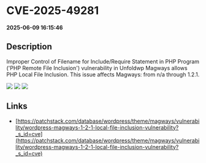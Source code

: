 # CVE-2025-49281

**2025-06-09 16:15:46**

## Description
Improper Control of Filename for Include/Require Statement in PHP Program ('PHP Remote File Inclusion') vulnerability in Unfoldwp Magways allows PHP Local File Inclusion. This issue affects Magways: from n/a through 1.2.1.

![](https://img.shields.io/static/v1?label=Score&message=8.1&color=red)
![](https://img.shields.io/static/v1?label=Severity&message=HIGH&color=red)
![](https://img.shields.io/static/v1?label=CWE&message=RFI&color=green)

## Links
- [https://patchstack.com/database/wordpress/theme/magways/vulnerability/wordpress-magways-1-2-1-local-file-inclusion-vulnerability?_s_id=cve](https://patchstack.com/database/wordpress/theme/magways/vulnerability/wordpress-magways-1-2-1-local-file-inclusion-vulnerability?_s_id=cve)
